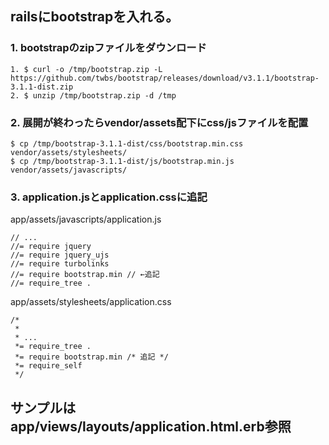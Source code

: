 ## railsにbootstrapを入れる。

### 1. bootstrapのzipファイルをダウンロード
```
1. $ curl -o /tmp/bootstrap.zip -L https://github.com/twbs/bootstrap/releases/download/v3.1.1/bootstrap-3.1.1-dist.zip
2. $ unzip /tmp/bootstrap.zip -d /tmp
```
### 2. 展開が終わったらvendor/assets配下にcss/jsファイルを配置
```
$ cp /tmp/bootstrap-3.1.1-dist/css/bootstrap.min.css vendor/assets/stylesheets/
$ cp /tmp/bootstrap-3.1.1-dist/js/bootstrap.min.js vendor/assets/javascripts/
```

### 3. application.jsとapplication.cssに追記

app/assets/javascripts/application.js

```
// ...
//= require jquery
//= require jquery_ujs
//= require turbolinks
//= require bootstrap.min // ←追記
//= require_tree .
```

app/assets/stylesheets/application.css

```
/*
 *
 * ...
 *= require_tree .
 *= require bootstrap.min /* 追記 */
 *= require_self
 */
```

## サンプルは app/views/layouts/application.html.erb参照
